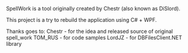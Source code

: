 SpellWork is a tool originally created by Chestr (also known as DiSlord).

This project is a try to rebuild the application using C# + WPF.

Thanks goes to:
    Chestr             - for the idea and released source of original spell_work
    TOM_RUS            - for code samples
    LordJZ             - for DBFilesClient.NET library

